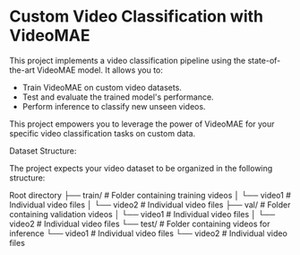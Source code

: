 # Custom Video Classification with VideoMAE

This project implements a video classification pipeline using the state-of-the-art VideoMAE model. It allows you to:

* Train VideoMAE on custom video datasets.
* Test and evaluate the trained model's performance.
* Perform inference to classify new unseen videos.

This project empowers you to leverage the power of VideoMAE for your specific video classification tasks on custom data.

Dataset Structure:

The project expects your video dataset to be organized in the following structure:

Root directory
├── train/   # Folder containing training videos
│   └── video1  # Individual video files
│   └── video2  # Individual video files
├── val/     # Folder containing validation videos
│   └── video1  # Individual video files
│   └── video2  # Individual video files
└── test/    # Folder containing videos for inference
     └── video1  # Individual video files
     └── video2  # Individual video files

